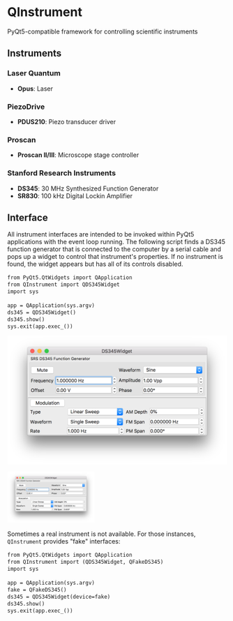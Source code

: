 # QInstrument
PyQt5-compatible framework for controlling scientific instruments

## Instruments

### Laser Quantum
- **Opus**: Laser

### PiezoDrive
- **PDUS210**: Piezo transducer driver

### Proscan
- **Proscan II/III**: Microscope stage controller

### Stanford Research Instruments
- **DS345**: 30 MHz Synthesized Function Generator
- **SR830**: 100 kHz Digital Lockin Amplifier

## Interface
All instrument interfaces are intended to be invoked within
PyQt5 applications with the event loop running.
The following script finds a DS345 function generator that
is connected to the computer by a serial cable and pops up
a widget to control that instrument's properties. If no instrument
is found, the widget appears but has all of its controls disabled.

```
from PyQt5.QtWidgets import QApplication
from QInstrument import QDS345Widget
import sys

app = QApplication(sys.argv)
ds345 = QDS345Widget()
ds345.show()
sys.exit(app.exec_())
```

![DS345 Widget](/docs/QDS345Widget.png)

<img src="/docs/QDS345Widget.png" width="200">

Sometimes a real instrument is not available. For those instances,
`QInstrument` provides "fake" interfaces:

```
from PyQt5.QtWidgets import QApplication
from QInstrument import (QDS345Widget, QFakeDS345)
import sys

app = QApplication(sys.argv)
fake = QFakeDS345()
ds345 = QDS345Widget(device=fake)
ds345.show()
sys.exit(app.exec_())
```
